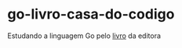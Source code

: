 # go-livro-casa-do-codigo
Estudando a linguagem Go pelo [livro](https://www.casadocodigo.com.br/products/livro-google-go) da editora
